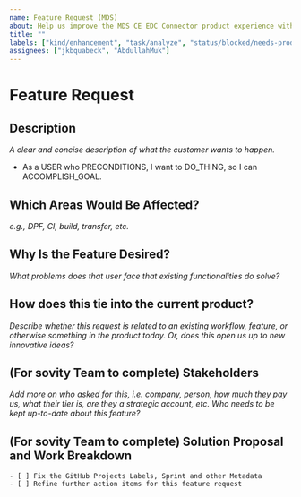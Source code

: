 ```yaml
---
name: Feature Request (MDS)
about: Help us improve the MDS CE EDC Connector product experience with new features suggestions
title: ""
labels: ["kind/enhancement", "task/analyze", "status/blocked/needs-product", "scope/mds", "scope/ce"]
assignees: ["jkbquabeck", "AbdullahMuk"]
---
```


# Feature Request

## Description

_A clear and concise description of what the customer wants to happen._

-   As a USER who PRECONDITIONS, I want to DO_THING, so I can ACCOMPLISH_GOAL.

## Which Areas Would Be Affected?

_e.g., DPF, CI, build, transfer, etc._

## Why Is the Feature Desired?

_What problems does that user face that existing functionalities do solve?_

## How does this tie into the current product?

_Describe whether this request is related to an existing workflow, feature, or otherwise something in the product today. Or, does this open us up to new innovative ideas?_

## (For sovity Team to complete) Stakeholders

_Add more on who asked for this, i.e. company, person, how much they pay us, what their tier is, are they a strategic account, etc. Who needs to be kept up-to-date about this feature?_

## (For sovity Team to complete) Solution Proposal and Work Breakdown

```[tasklist]
- [ ] Fix the GitHub Projects Labels, Sprint and other Metadata
- [ ] Refine further action items for this feature request
```

